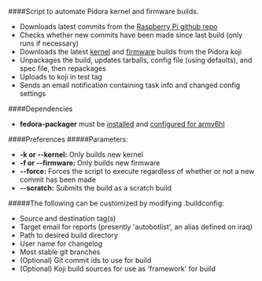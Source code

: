 ####Script to automate Pidora kernel and firmware builds.
- Downloads latest commits from the [Raspberry Pi github repo](https://github.com/raspberrypi)
- Checks whether new commits have been made since last build (only runs if necessary)
- Downloads the latest [kernel](http://japan.proximity.on.ca/koji/packageinfo?packageID=11981) and [firmware](http://japan.proximity.on.ca/koji/packageinfo?packageID=11987) builds from the Pidora koji
- Unpackages the build, updates tarballs, config file (using defaults), and spec file, then repackages
- Uploads to koji in test tag
- Sends an email notification containing task info and changed config settings

####Dependencies
- **fedora-packager** must be [installed](https://fedoraproject.org/wiki/Using_the_Koji_build_system?rd=PackageMaintainers/UsingKoji#Fedora_Account_System</u>.28FAS2.29_Setup) and [configured for armv6hl](http://blog.chris.tylers.info/index.php?/archives/272-Acessing-the-armv6hl-Koji-Buildsystem.html)

####Preferences
#####Parameters:
- **-k or --kernel:** Only builds new kernel
- **-f or --firmware:** Only builds new firmware
- **--force:** Forces the script to execute regardless of whether or not a new commit has been made
- **--scratch:** Submits the build as a scratch build

#####The following can be customized by modifying .buildconfig:
- Source and destination tag(s)
- Target email for reports (presently 'autobotlist', an alias defined on iraq)
- Path to desired build directory
- User name for changelog
- Most stable git branches
- (Optional) Git commit ids to use for build
- (Optional) Koji build sources for use as 'framework' for build

